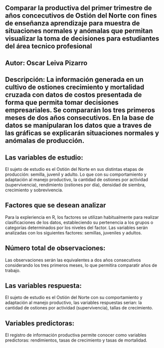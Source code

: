 ## Comparar la productiva del primer trimestre de años concecutivos de Ostión del Norte con fines de enseñanza aprendizaje para muestra de situaciones normales y anómalas que permitan visualizar la toma de decisiones para estudiantes del área tecnico profesional   

## Autor: Oscar Leiva Pizarro

## Descripción: La información generada en un cultivo de ostiones crecimiento y mortalidad cruzada con datos de costos presentada de forma que permita tomar decisiones empresariales. Se compararán los tres primeros meses de dos años consecutivos. En la base de datos se manipularan los datos que a traves de las gráficas se explicarán situaciones normales y anómalas de producción. 
## Las variables de estudio:
El sujeto de estudio es el Ostión del Norte en sus distintas etapas de producción: semilla, juvenil y adulto. Lo que con su comportamiento y adaptación al manejo productivo, la cantidad de ostiones por actividad (supervivencia), rendimiento (ostiones por día), densidad de siembra, crecimiento y sobrevivencia.
## Factores que se desean analizar
Para la expleriencia en R, los factores se utilizan habitualmente para realizar clasificaciones de los datos, estableciendo su pertenencia a los grupos o categorías determinados por los niveles del factor. Las variables serán analizadas con los siguientes factores: semillas, juveniles y adultos.
## Número total de observaciones:
Las observaciones serán las equivalentes a dos años consecutivos considerando los tres primeros meses, lo que permitira comparatir años de trabajo.
## Las variables respuesta:
El sujeto de estudio es el Ostión del Norte con su comportamiento y adaptación al manejo productivo, las variables respuestas serian: la cantidad de ostiones por actividad (supervivencia), tallas de crecimiento.
## Variables predictoras:
El registro de información productiva permite conocer como variables predictoras: rendimientos, tasas de crecimiento y tasas de mortalidad.
